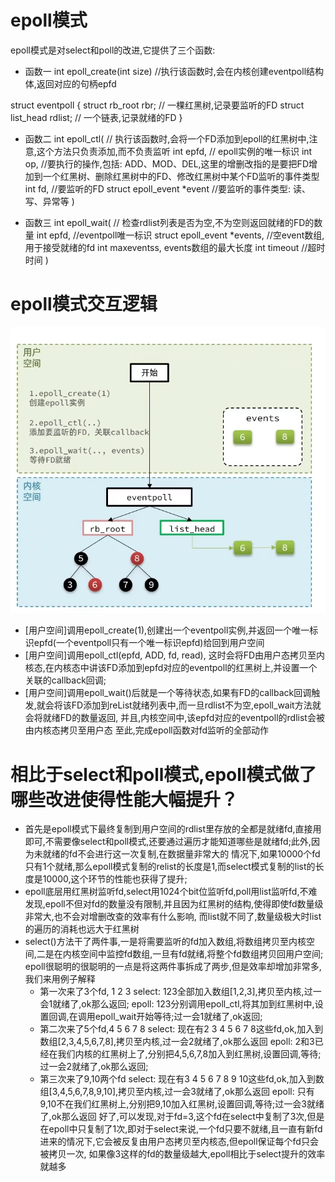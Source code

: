 # epoll模式
  epoll模式是对select和poll的改进,它提供了三个函数:
  
  - 函数一
  int epoll_create(int size) //执行该函数时,会在内核创建eventpoll结构体,返回对应的句柄epfd
  
  struct eventpoll {
    struct rb_root rbr;  // 一棵红黑树,记录要监听的FD
    struct list_head rdlist;  // 一个链表,记录就绪的FD
  }

  - 函数二
  int epoll_ctl( // 执行该函数时,会将一个FD添加到epoll的红黑树中,注意,这个方法只负责添加,而不负责监听
    int epfd, // epoll实例的唯一标识
    int op, //要执行的操作,包括: ADD、MOD、DEL,这里的增删改指的是要把FD增加到一个红黑树、删除红黑树中的FD、修改红黑树中某个FD监听的事件类型
    int fd, //要监听的FD
    struct epoll_event *event //要监听的事件类型: 读、写、异常等
  )

  - 函数三
  int epoll_wait(  // 检查rdlist列表是否为空,不为空则返回就绪的FD的数量
    int epfd, //eventpoll唯一标识
    struct epoll_event *events, //空event数组,用于接受就绪的fd
    int maxeventss, events数组的最大长度
    int timeout //超时时间
  )

  # epoll模式交互逻辑
  ![图示](../image/epoll模式交互逻辑图.png)
  - [用户空间]调用epoll_create(1),创建出一个eventpoll实例,并返回一个唯一标识epfd(一个eventpoll只有一个唯一标识epfd)给回到用户空间 
  - [用户空间]调用epoll_ctl(epfd, ADD, fd, read), 这时会将FD由用户态拷贝至内核态,在内核态中讲该FD添加到epfd对应的eventpoll的红黑树上,并设置一个关联的callback回调;
  - [用户空间]调用epoll_wait()后就是一个等待状态,如果有FD的callback回调触发,就会将该FD添加到reList就绪列表中,而一旦rdlist不为空,epoll_wait方法就会将就绪FD的数量返回,
  并且,内核空间中,该epfd对应的eventpoll的rdlist会被由内核态拷贝至用户态
  至此,完成epoll函数对fd监听的全部动作

  # 相比于select和poll模式,epoll模式做了哪些改进使得性能大幅提升？
  - 首先是epoll模式下最终复制到用户空间的rdlist里存放的全都是就绪fd,直接用即可,不需要像select和poll模式,还要通过遍历才能知道哪些是就绪fd;此外,因为未就绪的fd不会进行这一次复制,在数据量非常大的
  情况下,如果10000个fd只有1个就绪,那么epoll模式复制的relist的长度是1,而select模式复制的list的长度是10000,这个环节的性能也获得了提升;
  - epoll底层用红黑树监听fd,select用1024个bit位监听fd,poll用list监听fd,不难发现,epoll不但对fd的数量没有限制,并且因为红黑树的结构,使得即使fd数量级非常大,也不会对增删改查的效率有什么影响,
  而list就不同了,数量级极大时list的遍历的消耗也远大于红黑树
  - select()方法干了两件事,一是将需要监听的fd加入数组,将数组拷贝至内核空间,二是在内核空间中监控fd数组,一旦有fd就绪,将整个fd数组拷贝回用户空间;
    epoll很聪明的很聪明的一点是将这两件事拆成了两步,但是效率却增加非常多,我们来用例子解释
    - 第一次来了3个fd, 1 2 3
      select: 123全部加入数组[1,2,3],拷贝至内核,过一会1就绪了,ok那么返回;
      epoll: 123分别调用epoll_ctl,将其加到红黑树中,设置回调,在调用epoll_wait开始等待;过一会1就绪了,ok返回;
    - 第二次来了5个fd,4 5 6 7 8
      select: 现在有2 3 4 5 6 7 8这些fd,ok,加入到数组[2,3,4,5,6,7,8],拷贝至内核,过一会2就绪了,ok那么返回
      epoll: 2和3已经在我们内核的红黑树上了,分别把4,5,6,7,8加入到红黑树,设置回调,等待;过一会2就绪了,ok那么返回;
    - 第三次来了9,10两个fd
      select: 现在有3 4 5 6 7 8 9 10这些fd,ok,加入到数组[3,4,5,6,7,8,9,10],拷贝至内核,过一会3就绪了,ok那么返回
      epoll: 只有9,10不在我们红黑树上,分别把9,10加入红黑树,设置回调,等待;过一会3就绪了,ok那么返回
    好了,可以发现,对于fd=3,这个fd在select中复制了3次,但是在epoll中只复制了1次,即对于select来说,一个fd只要不就绪,且一直有新fd进来的情况下,它会被反复由用户态拷贝至内核态,但epoll保证每个fd只会被拷贝一次,
  如果像3这样的fd的数量级越大,epoll相比于select提升的效率就越多








